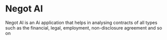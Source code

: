 <h1>Negot AI</h1>

<p>Negot AI is an Ai application that helps in analysing contracts of all types such as the financial, legal, employment, non-disclosure agreement and so on</p>
